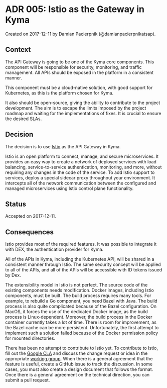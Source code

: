 # ADR 005: Istio as the Gateway in Kyma

Created on 2017-12-11 by Damian Pacierpnik (@damianpacierpnikatsap).

## Context

The API Gateway is going to be one of the Kyma core components.
This component will be responsible for security, monitoring, and traffic management.
All APIs should be exposed in the platform in a consistent manner.     

This component must be a cloud-native solution, with good support for Kubernetes, as this is the platform chosen for Kyma.

It also should be open-source, giving the ability to contribute to the project development. The aim is to escape the limits imposed by the project roadmap and waiting for the implementations of fixes. It is crucial to ensure the desired SLAs.

## Decision

The decision is to use [Istio](https://istio.io) as the API Gateway in Kyma.

Istio is an open platform to connect, manage, and secure microservices.
It provides an easy way to create a network of deployed services with load balancing, service-to-service authentication,
monitoring, and more, without requiring any changes in the code of the service.
To add Istio support to services, deploy a special sidecar proxy throughout your environment. It intercepts
all of the network communication between the configured and managed microservices using Istio control plane functionality.

## Status

Accepted on 2017-12-11.

## Consequences

Istio provides most of the required features. It was possible to integrate it with DEX, the authentication provider for Kyma.

All of the APIs in Kyma, including the Kubernetes API, will be shared in a consistent manner through Istio. The same security concept will be applied to all of the APIs, and all of the APIs will be accessible with ID tokens issued by Dex.

The extensibility model in Istio is not perfect. The source code of the existing components needs modification. Docker images, including Istio components, must be built. The build process requires many tools. For example, to rebuild a Go component, you need Bazel with Java.
The build process is also quite complicated because of the Bazel configuration. On MacOS, it forces the use of the dedicated Docker image, as the build process is Linux-dependent.
Moreover, the build process in the Docker container currently takes a lot of time. There is room for improvement, as the Bazel cache can be more persistent. Unfortunately, the first attempt to implement such a solution failed because of the Docker permission policy for mounted directories.

There has been no attempt to contribute to Istio yet. To contribute to Istio, fill out the [Google CLA](https://cla.developers.google.com/)
and discuss the change request or idea in the appropriate [working group](https://github.com/istio/community/blob/master/WORKING-GROUPS.md).
When there is a general agreement that the feature is useful, create a GitHub issue to track the discussion.
In some cases, you must also create a design document that follows the format.
Once there is a general agreement on the technical direction, you can submit a pull request.

